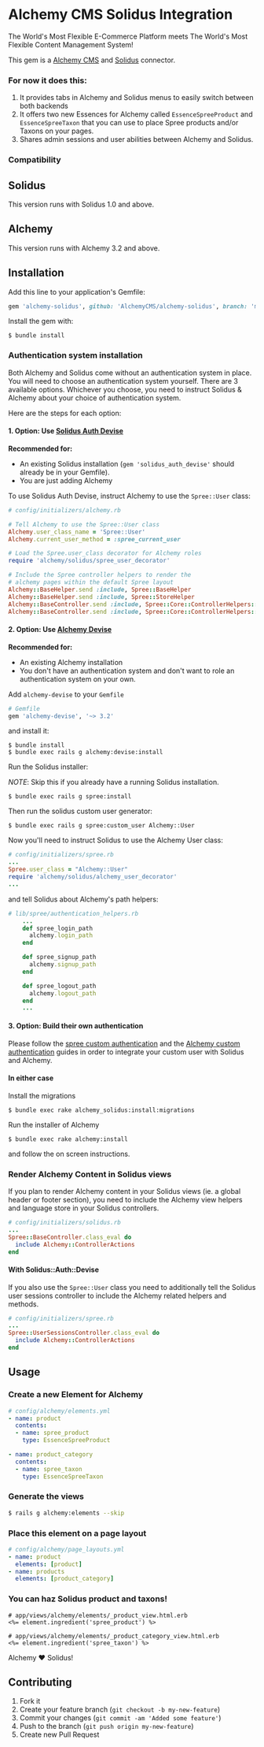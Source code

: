 # Alchemy CMS Solidus Integration

The World's Most Flexible E-Commerce Platform meets The World's Most Flexible Content Management System!

This gem is a [Alchemy CMS](https://github.com/AlchemyCMS/alchemy_cms) and [Solidus](https://github.com/solidusio/solidus) connector.

### For now it does this:

1. It provides tabs in Alchemy and Solidus menus to easily switch between both backends
2. It offers two new Essences for Alchemy called `EssenceSpreeProduct` and `EssenceSpreeTaxon` that you can use to place Spree products and/or Taxons on your pages.
3. Shares admin sessions and user abilities between Alchemy and Solidus.

### Compatibility

## Solidus

This version runs with Solidus 1.0 and above.

## Alchemy

This version runs with Alchemy 3.2 and above.

## Installation

Add this line to your application's Gemfile:

```ruby
gem 'alchemy-solidus', github: 'AlchemyCMS/alchemy-solidus', branch: 'master'
```

Install the gem with:

```shell
$ bundle install
```

### Authentication system installation

Both Alchemy and Solidus come without an authentication system in place. You will need to choose an authentication system yourself. There are 3 available options. Whichever you choose, you need to instruct Solidus & Alchemy about your choice of authentication system.

Here are the steps for each option:

#### 1. Option: Use [Solidus Auth Devise](https://github.com/solidusio/solidus_auth_devise)

**Recommended for:**
  - An existing Solidus installation (`gem 'solidus_auth_devise'` should already be in your Gemfile).
  - You are just adding Alchemy

To use Solidus Auth Devise, instruct Alchemy to use the `Spree::User` class:

```ruby
# config/initializers/alchemy.rb

# Tell Alchemy to use the Spree::User class
Alchemy.user_class_name = 'Spree::User'
Alchemy.current_user_method = :spree_current_user

# Load the Spree.user_class decorator for Alchemy roles
require 'alchemy/solidus/spree_user_decorator'

# Include the Spree controller helpers to render the
# alchemy pages within the default Spree layout
Alchemy::BaseHelper.send :include, Spree::BaseHelper
Alchemy::BaseHelper.send :include, Spree::StoreHelper
Alchemy::BaseController.send :include, Spree::Core::ControllerHelpers::Common
Alchemy::BaseController.send :include, Spree::Core::ControllerHelpers::Store
```

#### 2. Option: Use [Alchemy Devise](https://github.com/AlchemyCMS/alchemy-devise)

**Recommended for:**
  - An existing Alchemy installation
  - You don't have an authentication system and don't want to role an authentication system on your own.

Add `alchemy-devise` to your `Gemfile`

```ruby
# Gemfile
gem 'alchemy-devise', '~> 3.2'
```

and install it:

```shell
$ bundle install
$ bundle exec rails g alchemy:devise:install
```

Run the Solidus installer:

*NOTE*: Skip this if you already have a running Solidus installation.

```shell
$ bundle exec rails g spree:install
```

Then run the solidus custom user generator:

```shell
$ bundle exec rails g spree:custom_user Alchemy::User
```

Now you'll need to instruct Solidus to use the Alchemy User class:

```ruby
# config/initializers/spree.rb
...
Spree.user_class = "Alchemy::User"
require 'alchemy/solidus/alchemy_user_decorator'
...
```

and tell Solidus about Alchemy's path helpers:

```ruby
# lib/spree/authentication_helpers.rb
    ...
    def spree_login_path
      alchemy.login_path
    end

    def spree_signup_path
      alchemy.signup_path
    end

    def spree_logout_path
      alchemy.logout_path
    end
    ...
```

#### 3. Option: Build their own authentication

Please follow the [spree custom authentication](https://guides.spreecommerce.com/developer/authentication.html) and the [Alchemy custom authentication](http://guides.alchemy-cms.com/edge/custom_authentication.html) guides in order to integrate your custom user with Solidus and Alchemy.

#### In either case

Install the migrations

```shell
$ bundle exec rake alchemy_solidus:install:migrations
```

Run the installer of Alchemy

```shell
$ bundle exec rake alchemy:install
```

and follow the on screen instructions.

### Render Alchemy Content in Solidus views

If you plan to render Alchemy content in your Solidus views (ie. a global header or footer section), you need to include the Alchemy view helpers and language store in your Solidus controllers.

```ruby
# config/initializers/solidus.rb
...
Spree::BaseController.class_eval do
  include Alchemy::ControllerActions
end
```

#### With Solidus::Auth::Devise

If you also use the `Spree::User` class you need to additionally tell the Solidus user sessions controller to include the Alchemy related helpers and methods.

```ruby
# config/initializers/spree.rb
...
Spree::UserSessionsController.class_eval do
  include Alchemy::ControllerActions
end
```

## Usage

### Create a new Element for Alchemy

```yaml
# config/alchemy/elements.yml
- name: product
  contents:
  - name: spree_product
    type: EssenceSpreeProduct

- name: product_category
  contents:
  - name: spree_taxon
    type: EssenceSpreeTaxon
```

### Generate the views

```sh
$ rails g alchemy:elements --skip
```

### Place this element on a page layout

```yaml
# config/alchemy/page_layouts.yml
- name: product
  elements: [product]
- name: products
  elements: [product_category]
```

### You can haz Solidus product and taxons!

```erb
# app/views/alchemy/elements/_product_view.html.erb
<%= element.ingredient('spree_product') %>

# app/views/alchemy/elements/_product_category_view.html.erb
<%= element.ingredient('spree_taxon') %>
```

Alchemy :heart: Solidus!

## Contributing

1. Fork it
2. Create your feature branch (`git checkout -b my-new-feature`)
3. Commit your changes (`git commit -am 'Added some feature'`)
4. Push to the branch (`git push origin my-new-feature`)
5. Create new Pull Request

